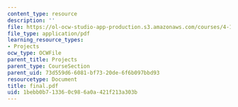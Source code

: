 ```yaml
---
content_type: resource
description: ''
file: https://ol-ocw-studio-app-production.s3.amazonaws.com/courses/4-104-architectural-design-intentions-spring-2004/1bebb0b713360c986a0a421f213a303b_final.pdf
file_type: application/pdf
learning_resource_types:
- Projects
ocw_type: OCWFile
parent_title: Projects
parent_type: CourseSection
parent_uid: 73d559d6-6081-bf73-20de-6f6b097bbd93
resourcetype: Document
title: final.pdf
uid: 1bebb0b7-1336-0c98-6a0a-421f213a303b
---
```

